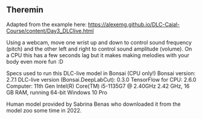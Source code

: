 ## Theremin

Adapted from the example here: https://alexemg.github.io/DLC-Cajal-Course/content/Day3_DLClive.html

Using a webcam, move one wrist up and down to control sound frequency (pitch) and the other left and right to control sound amplitude (volume).
On a CPU this has a few seconds lag but it makes making melodies with your body even more fun :D

Specs used to run this DLC-live model in Bonsai (CPU only!)
Bonsai version: 2.7.1
DLC-live version (Bonsai.DeepLabCut): 0.3.0
TensorFlow for CPU: 2.6.0
Computer: 11th Gen Intel(R) Core(TM) i5-1135G7 @ 2.40GHz   2.42 GHz, 16 GB RAM, running 64-bit Windows 10 Pro

Human model provided by Sabrina Benas who downloaded it from the model zoo some time in 2022.
